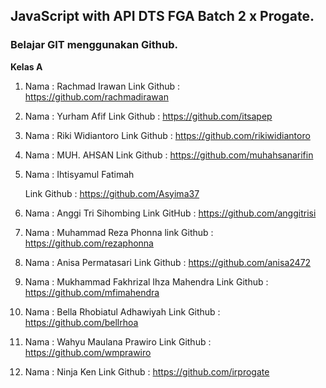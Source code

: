 ## JavaScript with API DTS FGA Batch 2 x Progate.

<h3>Belajar GIT menggunakan Github.</h3>

**Kelas A**

1. Nama : Rachmad Irawan 
    Link Github : https://github.com/rachmadirawan

2. Nama : Yurham Afif
    Link Github : https://github.com/itsapep

3. Nama : Riki Widiantoro
    Link Github : https://github.com/rikiwidiantoro

4. Nama : MUH. AHSAN
    Link Github : https://github.com/muhahsanarifin

5. Nama : Ihtisyamul Fatimah
    
    Link Github : https://github.com/Asyima37

6. Nama : Anggi Tri Sihombing
    Link GitHub : https://github.com/anggitrisi

7. Nama : Muhammad Reza Phonna
    link Github : https://github.com/rezaphonna

8. Nama : Anisa Permatasari
    Link Github : https://github.com/anisa2472    

9. Nama : Mukhammad Fakhrizal Ihza Mahendra
    Link Github : https://github.com/mfimahendra
    
10. Nama : Bella Rhobiatul Adhawiyah
    Link Github : https://github.com/bellrhoa

11. Nama : Wahyu Maulana Prawiro
    Link Github : https://github.com/wmprawiro

12. Nama : Ninja Ken
    Link Github : https://github.com/irprogate

